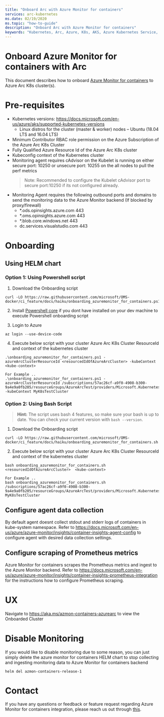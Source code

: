 ```yaml
---
title: "Onboard Arc with Azure Monitor for containers"
services: arc-kubernetes
ms.date: 02/19/2020
ms.topic: "how-to-guide"
description: "Onboard Arc with Azure Monitor for containers"
keywords: "Kubernetes, Arc, Azure, K8s, AKS, Azure Kubernetes Service, containers"
---
```


# Onboard Azure Monitor for containers with Arc
This document describes how to onboard [Azure Monitor for containers](https://docs.microsoft.com/en-us/azure/azure-monitor/insights/container-insights-overview) to Azure Arc K8s cluster(s).

# Pre-requisites
- Kubernetes versions: https://docs.microsoft.com/en-us/azure/aks/supported-kubernetes-versions
  - Linux distros for the cluster (master & worker) nodes – Ubuntu (18.04 LTS and 16.04 LTS)
- Minimum Contributor RBAC role permission on the Azure Subscription of the Azure Arc K8s Cluster
- Fully Qualified Azure Resource Id of the Azure Arc K8s cluster
- Kubeconfig context of the Kubernetes cluster
- Monitoring agent requires cAdvisor on the Kubelet is running on either secure port: 10250 or unsecure port: 10255 on the all nodes to pull the perf metrics   
   > Note:  Recommended to configure the Kubelet cAdvisor port to secure port:10250 if its not configured already.
- Monitoring Agent requires the following outbound ports and domains to send the monitoring data to the Azure Monitor backend (If blocked by proxy/firewall)
    -  *.ods.opinsights.azure.com 443
    -  *.oms.opinsights.azure.com 443
    -  *.blob.core.windows.net 443
    -  dc.services.visualstudio.com 443

# Onboarding

## Using HELM chart

### Option 1: Using Powershell  script

1. Download the Onboarding script
```console
curl -LO https://raw.githubusercontent.com/microsoft/OMS-docker/ci_feature/docs/haiku/onboarding_azuremonitor_for_containers.ps1
 ```
2. Install [Powershell core](https://docs.microsoft.com/en-us/powershell/scripting/install/installing-powershell?view=powershell-6) if you dont have installed on your dev machine to execute Powershell onboarding script

3. Login to Azure
```console
az login --use-device-code
```

4. Execute below script with your cluster Azure Arc K8s Cluster ResourceId and context of the kubernetes cluster
```console
.\onboarding_azuremonitor_for_containers.ps1 -azureArcClusterResourceId <resourcedIdOfAzureArcCluster> -kubeContext <kube-context>

For Example ..
.\onboarding_azuremonitor_for_containers.ps1 -azureArcClusterResourceId /subscriptions/57ac26cf-a9f0-4908-b300-9a4e9a0fb205/resourceGroups/AzureArcTest/providers/Microsoft.Kubernetes/connectedClusters/AzureArcTest1 -kubeContext MyK8sTestCluster

 ```
### Option 2: Using Bash Script

> **Hint:** The script uses bash 4 features, so make sure your bash is up to date. You can check your current version with `bash --version`.

1. Download the Onboarding script
```console
curl -LO https://raw.githubusercontent.com/microsoft/OMS-docker/ci_feature/docs/haiku/onboarding_azuremonitor_for_containers.sh
 ```
2. Execute below script with your cluster Azure Arc K8s Cluster ResourceId and context of the kubernetes cluster
```console
bash onboarding_azuremonitor_for_containers.sh <resourcedIdOfAzureArcCluster>  <kube-context>

For Example ..
bash onboarding_azuremonitor_for_containers.sh /subscriptions/57ac26cf-a9f0-4908-b300-9a4e9a0fb205/resourceGroups/AzureArcTest/providers/Microsoft.Kubernetes/connectedClusters/AzureArcTest1 MyK8sTestCluster

 ```

## Configure agent data collection
By default agent doesnt collect stdout and stderr logs of containers in kube-system namespace.
Refer to https://docs.microsoft.com/en-us/azure/azure-monitor/insights/container-insights-agent-config to configure agent with desired data collection settings.

## Configure scraping of Prometheus metrics
Azure Monitor for containers scrapes the Prometheus metrics and ingest to the Azure Monitor backend.
Refer to https://docs.microsoft.com/en-us/azure/azure-monitor/insights/container-insights-prometheus-integration for the instructions how to configure Prometheus scraping.

# UX
Navigate to  https://aka.ms/azmon-containers-azurearc to view the Onboarded Cluster

# Disable Monitoring
If you would like to disable monitoring due to some reason, you can just simply delete the azure monitor for containers HELM chart to stop collecting and ingesting  monitoring  data to Azure Monitor for containers backend

```console
helm del azmon-containers-release-1
```

# Contact
If you have any questions or feedback or feature request regarding Azure Monitor for containers integration, please reach us out through [this](mailto:omscontainers@microsoft.com).
